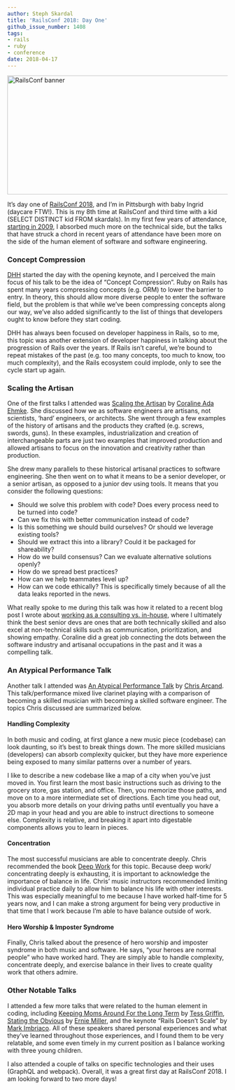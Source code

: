 ```yaml
---
author: Steph Skardal
title: 'RailsConf 2018: Day One'
github_issue_number: 1408
tags:
- rails
- ruby
- conference
date: 2018-04-17
---
```


<img src="/blog/2018/04/railsconf-2018-day-one/railsconf-2018.jpg" width="770" height="272" alt="RailsConf banner" />

It’s day one of [RailsConf 2018](https://railsconf.com/), and I’m in Pittsburgh with baby Ingrid (daycare FTW!). This is my 8th time at RailsConf and third time with a kid (SELECT DISTINCT kid FROM skardals). In my first few years of attendance, [starting in 2009](/blog/2009/05/cinco-de-rails), I absorbed much more on the technical side, but the talks that have struck a chord in recent years of attendance have been more on the side of the human element of software and software engineering.

### Concept Compression

[DHH](http://david.heinemeierhansson.com/) started the day with the opening keynote, and I perceived the main focus of his talk to be the idea of “Concept Compression”. Ruby on Rails has spent many years compressing concepts (e.g. ORM) to lower the barrier to entry. In theory, this should allow more diverse people to enter the software field, but the problem is that while we’ve been compressing concepts along our way, we’ve also added significantly to the list of things that developers ought to know before they start coding.

DHH has always been focused on developer happiness in Rails, so to me, this topic was another extension of developer happiness in talking about the progression of Rails over the years. If Rails isn’t careful, we’re bound to repeat mistakes of the past (e.g. too many concepts, too much to know, too much complexity), and the Rails ecosystem could implode, only to see the cycle start up again.

### Scaling the Artisan

One of the first talks I attended was [Scaling the Artisan](https://where.coraline.codes/talks/scaling/) by [Coraline Ada Ehmke](https://where.coraline.codes/). She discussed how we as software engineers are artisans, not scientists, ‘hard’ engineers, or architects. She went through a few examples of the history of artisans and the products they crafted (e.g. screws, swords, guns). In these examples, industrialization and creation of interchangeable parts are just two examples that improved production and allowed artisans to focus on the innovation and creativity rather than production.

She drew many parallels to these historical artisanal practices to software engineering. She then went on to what it means to be a senior developer, or a senior artisan, as opposed to a junior dev using tools. It means that you consider the following questions:

* Should we solve this problem with code? Does every process need to be turned into code?
* Can we fix this with better communication instead of code?
* Is this something we should build ourselves? Or should we leverage existing tools?
* Should we extract this into a library? Could it be packaged for shareability?
* How do we build consensus? Can we evaluate alternative solutions openly?
* How do we spread best practices? 
* How can we help teammates level up?
* How can we code ethically? This is specifically timely because of all the data leaks reported in the news.

What really spoke to me during this talk was how it related to a recent blog post I wrote about [working as a consulting vs. in-house](/blog/2018/03/in-house-to-consulting), where I ultimately think the best senior devs are ones that are both technically skilled and also excel at non-technical skills such as communication, prioritization, and showing empathy. Coraline did a great job connecting the dots between the software industry and artisanal occupations in the past and it was a compelling talk.

### An Atypical Performance Talk

Another talk I attended was [An Atypical Performance Talk](https://chrisarcand.com/talks/an-atypical-performance-talk/) by [Chris Arcand](https://chrisarcand.com/). This talk/​performance mixed live clarinet playing with a comparison of becoming a skilled musician with becoming a skilled software engineer. The topics Chris discussed are summarized below.
 
#### Handling Complexity

In both music and coding, at first glance a new music piece (codebase) can look daunting, so it’s best to break things down. The more skilled musicians (developers) can absorb complexity quicker, but they have more experience being exposed to many similar patterns over a number of years.

I like to describe a new codebase like a map of a city when you’ve just moved in. You first learn the most basic instructions such as driving to the grocery store, gas station, and office. Then, you memorize those paths, and move on to a more intermediate set of directions. Each time you head out, you absorb more details on your driving paths until eventually you have a 2D map in your head and you are able to instruct directions to someone else. Complexity is relative, and breaking it apart into digestable components allows you to learn in pieces. 

#### Concentration

The most successful musicians are able to concentrate deeply. Chris recommended the book [Deep Work](http://calnewport.com/books/deep-work/) for this topic. Because deep work/​concentrating deeply is exhausting, it is important to acknowledge the importance of balance in life. Chris’ music instructors recommended limiting individual practice daily to allow him to balance his life with other interests. This was especially meaningful to me because I have worked half-time for 5 years now, and I can make a strong argument for being very productive in that time that I work because I’m able to have balance outside of work.

#### Hero Worship & Imposter Syndrome

Finally, Chris talked about the presence of hero worship and imposter syndrome in both music and software. He says, “your heroes are normal people” who have worked hard. They are simply able to handle complexity, concentrate deeply, and exercise balance in their lives to create quality work that others admire.

### Other Notable Talks

I attended a few more talks that were related to the human element in coding, including [Keeping Moms Around For the Long Term](https://railsconf.com/program/sessions#session-528) by [Tess Griffin](http://headway.io/about/tess-griffin/), [Stating the Obvious](https://speakerdeck.com/erniemiller/stating-the-obvious) by [Ernie Miller](https://ernie.io/), and the keynote “Rails Doesn’t Scale” by [Mark Imbriaco](https://www.linkedin.com/in/imbriaco). All of these speakers shared personal experiences and what they’ve learned throughout those experiences, and I found them to be very relatable, and some even timely in my current position as I balance working with three young children.

I also attended a couple of talks on specific technologies and their uses (GraphQL and webpack). Overall, it was a great first day at RailsConf 2018. I am looking forward to two more days!
